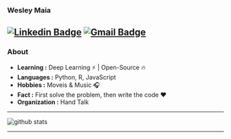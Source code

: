 ### Wesley Maia
[![Linkedin Badge](https://img.shields.io/badge/-Wesley_Maia-blue?style=flat-square&logo=Linkedin&logoColor=white&link=https://https://www.linkedin.com/in/wesley-maia-62009612a/)](https://www.linkedin.com/in/wesley-maia-62009612a/) [![Gmail Badge](https://img.shields.io/badge/-wesleymaia999@gmail.com-c14438?style=flat-square&logo=Gmail&logoColor=white&link=mailto:wesleymaia999@gmail.com)](mailto:wesleymaia999@gmail.com)
---------------------------------------------------------------------------------------------------------------------------------------------------------------------------------
### About

-  **Learning :** Deep Learning :zap: | Open-Source :fire:	
-  **Languages :** Python, R, JavaScript
-  **Hobbies :** Moveis & Music :headphones:
-  **Fact :** First solve the problem, then write the code :heart: 
-  **Organization :** Hand Talk

---------------------------------------------------------------------------------------------------------------------------------------------------------------------------------

![github stats](https://github-readme-stats.vercel.app/api?username=WMaia9&show_icons=true)

---------------------------------------------------------------------------------------------------------------------------------------------------------------------------------

